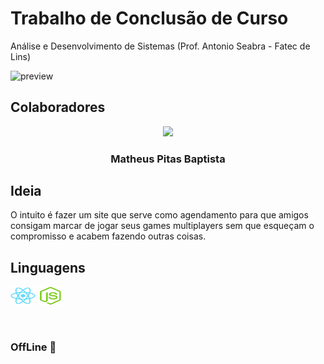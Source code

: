 # Trabalho de Conclusão de Curso
Análise e Desenvolvimento de Sistemas (Prof. Antonio Seabra - Fatec de Lins)

![preview](https://github.com/matpitas/TCC/assets/63295491/71cdef82-d304-4359-a2ab-f7e225707031)


## Colaboradores
<p align="center" >
  <img src="https://github.com/matpitas/TCC/assets/63295491/9658cc71-63b3-4d83-bffd-56bf3980c2dc" width="150" />
  <h3 align="center">Matheus Pitas Baptista</h3>
</p>

## Ideia
O intuito é fazer um site que serve como agendamento para que amigos consigam marcar de jogar seus games multiplayers sem que esqueçam o compromisso e acabem fazendo outras coisas.

## Linguagens
<div>
  <img align="center" alt="Pit-React" height="30" width="40" src="https://raw.githubusercontent.com/devicons/devicon/master/icons/react/react-original.svg">
  <img align="center" alt="Rafa-Js" height="30" width="40" src="https://raw.githubusercontent.com/devicons/devicon/master/icons/nodejs/nodejs-original.svg">
</div>
<br><br>
<h3>OffLine 🛑</h3>
